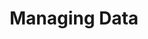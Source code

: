 ---
title: 'Managing Data'
order: 2
color: '#D07A4E'
subcategories: ['Getting Started', 'Tutorials']
---